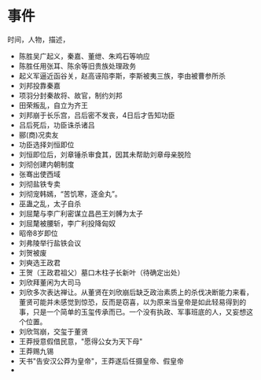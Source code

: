 # 事件

时间，人物，描述，

* 陈胜吴广起义，秦嘉、董绁、朱鸡石等响应
* 陈胜任用张耳、陈余等旧贵族处理政务
* 起义军逼近函谷关，赵高诬陷李斯，李斯被夷三族，李由被曹参所杀
* 刘邦投靠秦嘉
* 项羽分封秦故将、故官，制约刘邦
* 田荣叛乱，自立为齐王
* 刘邦崩于长乐宫，吕后密不发丧，4日后才告知功臣
* 吕后死后，功臣诛杀诸吕
* 郦(商)况卖友
* 功臣选择刘恒即位
* 刘恒即位后，刘章锤杀审食其，因其未帮助刘章母亲脱险
* 刘彻创建内朝制度
* 张骞出使西域
* 刘彻盐铁专卖
* 刘彻宠韩嫣，“苦饥寒，逐金丸”。
* 巫蛊之乱，太子自杀
* 刘屈氂与李广利密谋立昌邑王刘髆为太子
* 刘屈氂被腰斩，李广利投降匈奴
* 昭帝8岁即位
* 刘弗陵举行盐铁会议
* 刘贺被废
* 刘奭选王政君
* 王贺（王政君祖父）墓口木柱子长新叶（待确定出处）
* 刘欣拜董闲为大司马
* 刘欣多次表达禅让。从董贤在刘欣崩后缺乏政治素质上的杀伐决断能力来看，董贤可能并未感觉到惊恐，反而是窃喜，以为原来当皇帝是如此轻易得到的事，只是一个简单的玉玺传承而已。一个没有执政、军事班底的人，又妄想这个位置。
* 刘欣驾崩，交玺于董贤
* 王莽授意假借民意，"愿得公女为天下母"
* 王莽赐九锡
* 天书"告安汉公莽为皇帝"，王莽遂后任摄皇帝、假皇帝
* 
